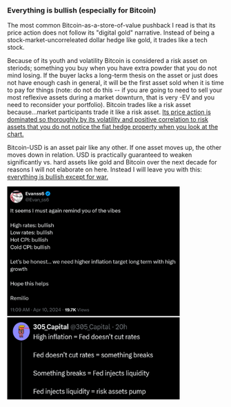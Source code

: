 ### Everything is bullish (especially for Bitcoin)

The most common Bitcoin-as-a-store-of-value pushback I read is that its price action does not follow its "digital gold" narrative. Instead of being a stock-market-uncorreleated dollar hedge like gold, it trades like a tech stock.

Because of its youth and volatility Bitcoin is considered a risk asset on steriods; something you buy when you have extra powder that you do not mind losing. If the buyer lacks a long-term thesis on the asset or just does not have enough cash in general, it will be the first asset sold when it is time to pay for things (note: do not do this -- if you are going to need to sell your most reflexive assets during a market downturn, that is very -EV and you need to reconsider your portfolio). Bitcoin trades like a risk asset because...market participants trade it like a risk asset. <u>Its price action is dominated so thoroughly by its volatility and positive correlation to risk assets that you do not notice the fiat hedge property when you look at the chart.</u>

Bitcoin-USD is an asset pair like any other. If one asset moves up, the other moves down in relation. USD is practically guaranteed to weaken significantly vs. hard assets like gold and Bitcoin over the next decade for reasons I will not elaborate on here. Instead I will leave you with this: <u>everything is bullish except for war.</u>

<img src="../images/evan_post.png" alt="post" title="X Post" width="400" height="300"/>

<img src="../images/evan_post_reply.png" alt="reply" title="X Reply" width="400" height="190"/>
